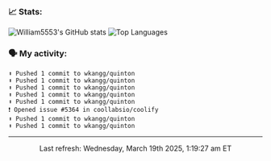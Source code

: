 ### 📈 Stats:
![William5553's GitHub stats](https://gh-readme-stats-git-main-william5553s-projects.vercel.app/api?username=wkangg&show_icons=true&theme=dark&include_all_commits=true&count_private=true&hide_border=true)
![Top Languages](https://gh-readme-stats-git-main-william5553s-projects.vercel.app/api/top-langs/?username=wkangg&langs_count=10&layout=compact&theme=dark&include_all_commits=true&count_private=true&hide_border=true)

### 🗣 My activity:
```
⬆️ Pushed 1 commit to wkangg/quinton
⬆️ Pushed 1 commit to wkangg/quinton
⬆️ Pushed 1 commit to wkangg/quinton
⬆️ Pushed 1 commit to wkangg/quinton
⬆️ Pushed 1 commit to wkangg/quinton
❗️ Opened issue #5364 in coollabsio/coolify
⬆️ Pushed 1 commit to wkangg/quinton
⬆️ Pushed 1 commit to wkangg/quinton
```

------------
<p align="center">Last refresh: Wednesday, March 19th 2025, 1:19:27 am ET</p>
